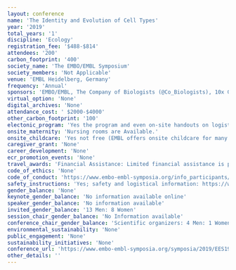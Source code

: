 ```yaml
---
layout: conference 
name: 'The Identity and Evolution of Cell Types'
year: '2019'
total_years: '1'
discipline: 'Ecology'
registration_fee: '$488-$814'
attendees: '200'
carbon_footprint: '400'
society_name: 'The EMBO/EMBL Symposium'
society_members: 'Not Applicable'
venue: 'EMBL Heidelberg, Germany'
frequency: 'Annual'
sponsors: 'EMBO/EMBL, The Company of Biologists (@Co_Biologists), 10x Genomics, TTP LabTech'
virtual_option: 'None'
digital_archives: 'None'
attendance_cost: ' $2000-$4000'
other_carbon_footprint: '100'
electonic_program: 'Yes the program and even on-site handouts on logistics were provided online on the conference website.'
onsite_maternity: 'Nursing rooms are Available.'
onsite_childcare: 'Yes not free (EMBL offers onsite childcare for many of the conferences and symposia run at EMBL Heidelberg. Registration for childcare must be made online 6 weeks before the start of the event. Who and where?: Children are looked after on campus by our highly professional kindergarten teachers in the EMBL Kinderhaus. Languages: The two main languages of the carers are German and English. Childcare times: 8:30am - 5:50pm for the duration of the conference, Registration fee: €100 per child, per conference, Whats provided?: All necessary equipment such as meals, beds, toys and diapers are provided. Criteria: The following criteria must be met to be eligible for EMBL childcare: The child must be between 3 months and 3 years, One or both parents must be registered participants to the corresponding conference, If your child has special dietary needs, requires medicine or special nappies, this must be provided for the duration of the conference, You must agree to the EMBL Kinderhaus Medical Guidelines. Valid travel insurance is required (in addition to the EMBL visitors insurance that covers the child during the conference). As childcare spaces are limited, registration will be on a first-come first-served basis. Your place can only be confirmed after payment of the registration fee.)'
caregiver_grant: 'None'
career_development: 'None'
ecr_promotion_events: 'None'
travel_awards: 'Financial Assistance: Limited financial assistance is provided by the EMBL Advanced Training Centre Corporate Partnership Programme and EMBO in the form of both registration fee waivers and travel grants. Availability will be indicated during the abstract submission process. Your place in the meeting is only confirmed by paying the registration fee, which is mandatory even when receiving a fee waiver.The fee waiver will cover the registration sum that you have paid to attend the meeting. Travel Grant: The travel grant will cover the cost of travel (airfare, train, bus, taxi, accommodation, visa) and is provided up to specified caps which are normally as follows: €400 for participants travelling to an EMBO|EMBL Symposium from within Europe, €1000 for participants travelling to an EMBO|EMBL Symposium from outside Europe.)'
code_of_ethics: 'None'
code_of_conduct: 'https://www.embo-embl-symposia.org/info_participants/codeofconduct/index.php'
safety_instructions: 'Yes; safety and logistical information: https://www.embo-embl-symposia.org/symposia/2019/EES19-04/EES19-04_2019_Onsite-Handout.pdf'
gender_balance: 'None'
keynote_gender_balance: 'No information available online'
speaker_gender_balance: 'No information available'
invited_gender_balance: '13 Men: 8 Women'
session_chair_gender_balance: 'No Information available'
conference_chair_gender_balance: 'Scientific organizers: 4 Men: 1 Women'
environmental_sustainability: 'None'
public_engagement: 'None'
sustainability_initiatives: 'None'
conference_url: 'https://www.embo-embl-symposia.org/symposia/2019/EES19-04/'
other_details: ''
---
```

